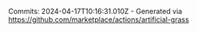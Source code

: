 Commits: 2024-04-17T10:16:31.010Z - Generated via https://github.com/marketplace/actions/artificial-grass
<br>
